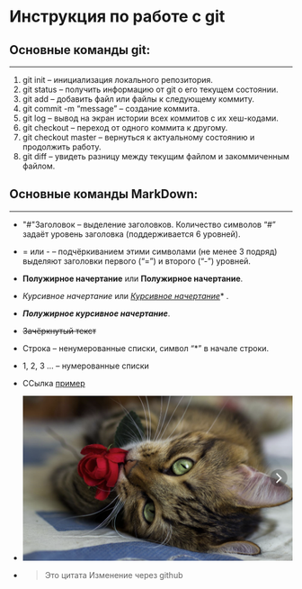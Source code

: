 Инструкция по работе с git
===
## Основные команды git:
---
1) git init – инициализация локального репозитория.
2) git status – получить информацию от git о его текущем состоянии.
3) git add – добавить файл или файлы к следующему коммиту.
4) git commit -m “message” – создание коммита.
5) git log – вывод на экран истории всех коммитов с их хеш-кодами.
6) git checkout – переход от одного коммита к другому.
7) git checkout master – вернуться к актуальному состоянию и продолжить работу.
8) git diff – увидеть разницу между текущим файлом и закоммиченным файлом.

## Основные команды MarkDown:
---
*  "#"Заголовок – выделение заголовков. Количество символов “#” задаёт уровень заголовка (поддерживается 6 уровней).
* = или - – подчёркиванием этими символами (не менее 3 подряд) выделяют заголовки первого (“=”) и второго (“-”) уровней.
 * **Полужирное начертание** или __Полужирное начертание__.
 * *Курсивное начертание* или *<u> Курсивное начертание*</u>* .
 * ***Полужирное курсивное начертание***.
 * ~~Зачёркнутый текст~~
 * Строка – ненумерованные списки, символ “*” в начале строки.
 * 1, 2, 3 … – нумерованные списки
 * ССылка [пример](https://docs.microsoft.com/ru-ru/contribute/markdown-reference)
* ![Котик](%D0%A1%D0%BD%D0%B8%D0%BC%D0%BE%D0%BA.PNG)

* > Это цитата
Изменение через github
